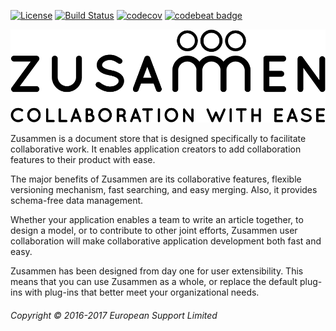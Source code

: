 [![License](https://img.shields.io/badge/License-Apache%202.0-blue.svg)](https://opensource.org/licenses/Apache-2.0)
[![Build Status](https://travis-ci.org/open-amdocs/zusammen.svg?branch=master)](https://travis-ci.org/open-amdocs/zusammen)
[![codecov](https://codecov.io/gh/open-amdocs/zusammen/branch/master/graph/badge.svg)](https://codecov.io/gh/open-amdocs/zusammen)
[![codebeat badge](https://codebeat.co/badges/b97bf287-15af-4e2c-b129-f3c0f7207eda)](https://codebeat.co/projects/github-com-open-amdocs-zusammen)

![Zusammen - Collaboration made easy](docs/images/zusammen_logo_final_888px.png/?raw=true "Zusammen Logo")

Zusammen is a document store that is designed specifically to facilitate collaborative work. It enables application creators to add collaboration features to their product with ease.

The major benefits of Zusammen are its collaborative features, flexible versioning mechanism, fast searching, and easy merging. Also, it provides schema-free data management.

Whether your application enables a team to write an article together, to design a model, or to contribute to other joint efforts, Zusammen user collaboration will make collaborative application development both fast and easy.

Zusammen has been designed from day one for user extensibility. This means that you can use Zusammen as a whole, or replace the default plug-ins with plug-ins that better meet your organizational needs.

###### Copyright © 2016-2017 European Support Limited
